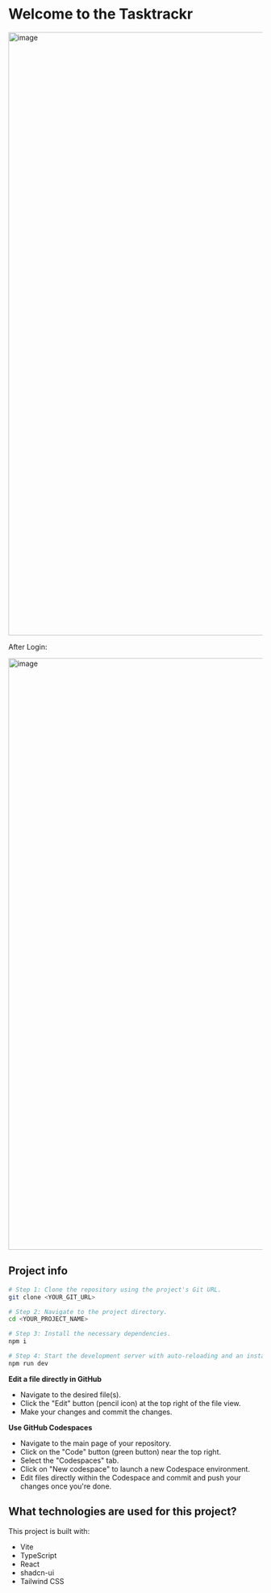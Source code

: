 # Welcome to the Tasktrackr
<img width="2529" height="1193" alt="image" src="https://github.com/user-attachments/assets/0de199bd-0a6d-49f8-9365-6668417ba8cd" />

After Login:

<img width="2532" height="1170" alt="image" src="https://github.com/user-attachments/assets/a671ea02-1671-45e8-bd3e-0949786be825" />


## Project info


```sh
# Step 1: Clone the repository using the project's Git URL.
git clone <YOUR_GIT_URL>

# Step 2: Navigate to the project directory.
cd <YOUR_PROJECT_NAME>

# Step 3: Install the necessary dependencies.
npm i

# Step 4: Start the development server with auto-reloading and an instant preview.
npm run dev
```

**Edit a file directly in GitHub**

- Navigate to the desired file(s).
- Click the "Edit" button (pencil icon) at the top right of the file view.
- Make your changes and commit the changes.

**Use GitHub Codespaces**

- Navigate to the main page of your repository.
- Click on the "Code" button (green button) near the top right.
- Select the "Codespaces" tab.
- Click on "New codespace" to launch a new Codespace environment.
- Edit files directly within the Codespace and commit and push your changes once you're done.

## What technologies are used for this project?

This project is built with:

- Vite
- TypeScript
- React
- shadcn-ui
- Tailwind CSS

